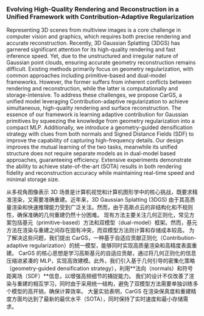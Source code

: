 ### Evolving High-Quality Rendering and Reconstruction in a Unified Framework with Contribution-Adaptive Regularization

Representing 3D scenes from multiview images is a core challenge in computer vision and graphics, which requires both precise rendering and accurate reconstruction. Recently, 3D Gaussian Splatting (3DGS) has garnered significant attention for its high-quality rendering and fast inference speed. Yet, due to the unstructured and irregular nature of Gaussian point clouds, ensuring accurate geometry reconstruction remains difficult. Existing methods primarily focus on geometry regularization, with common approaches including primitive-based and dual-model frameworks. However, the former suffers from inherent conflicts between rendering and reconstruction, while the latter is computationally and storage-intensive. To address these challenges, we propose CarGS, a unified model leveraging Contribution-adaptive regularization to achieve simultaneous, high-quality rendering and surface reconstruction. The essence of our framework is learning adaptive contribution for Gaussian primitives by squeezing the knowledge from geometry regularization into a compact MLP. Additionally, we introduce a geometry-guided densification strategy with clues from both normals and Signed Distance Fields (SDF) to improve the capability of capturing high-frequency details. Our design improves the mutual learning of the two tasks, meanwhile its unified structure does not require separate models as in dual-model based approaches, guaranteeing efficiency. Extensive experiments demonstrate the ability to achieve state-of-the-art (SOTA) results in both rendering fidelity and reconstruction accuracy while maintaining real-time speed and minimal storage size.

从多视角图像表示 3D 场景是计算机视觉和计算机图形学中的核心挑战，既要求精准渲染，又需要准确重建。近年来，3D Gaussian Splatting (3DGS) 由于其高质量渲染和快速推理能力受到广泛关注。然而，由于高斯点云的非结构化和不规则性，确保准确的几何重建仍然十分困难。
现有方法主要关注几何正则化，常见方案包括基元（primitive-based）方法和双模型（dual-model）框架。然而，基元方法在渲染与重建之间存在固有冲突，而双模型方法则计算和存储成本较高。
为了解决这些问题，我们提出 CarGS，一种基于自适应贡献正则化（Contribution-adaptive regularization）的统一模型，能够同时实现高质量渲染和高精度表面重建。
CarGS 的核心思想是学习高斯基元的自适应贡献，通过将几何正则化的信息压缩进紧凑的 MLP，实现高效建模。此外，我们引入基于几何引导的密集化策略（geometry-guided densification strategy），利用**法向（normals）和符号距离场（SDF）**信息，以增强高频细节的捕捉能力。
我们的设计不仅改善了渲染与重建的相互学习，同时由于采用统一结构，避免了双模型方法需要单独训练多个模型的高开销，确保计算效率。
大量实验表明，CarGS 在渲染保真度和重建精度方面均达到了最新的最优水平（SOTA），同时保持了实时速度和最小存储需求。
